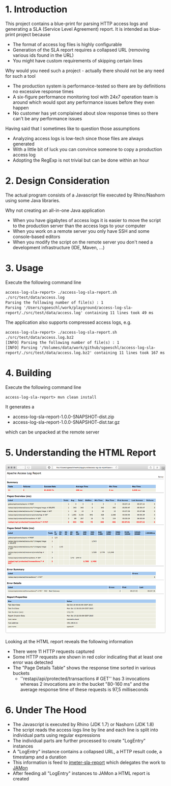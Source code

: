 # 1. Introduction

This project contains a blue-print for parsing HTTP access logs and generating a SLA (Service Level Agreement) report. It is intended as blue-print project because
 
 * The format of access log files is highly configurable
 * Generation of the SLA report requires a collapsed URL (removing various ids found in the URL)
 * You might have custom requirements of skipping certain lines
 
Why would you need such a project - actually there should not be any need for such a tool
 
 * The production system is performance-tested so there are by definitions no excessive response times
 * A six-figure performance monitoring tool with 24x7 operation team is around which would spot any performance issues before they even happen
 * No customer has yet complained about slow response times so there can't be any performance issues

Having said that I sometimes like to question those assumptions

 * Analyzing access logs is low-tech since those files are always generated 
 * With a little bit of luck you can convince someone to copy a production access log
 * Adopting the RegExp is not trivial but can be done within an hour 

   
# 2. Design Consideration
 
The actual program consists of a Javascript file executed by Rhino/Nashorn using some Java libraries. 

Why not creating an all-in-one Java application
 
 * When you have gigabytes of access logs it is easier to move the script to the production server than the access logs to your computer
 * When you work on a remote server you only have SSH and some console-based editors
 * When you modify the script on the remote server you don't need a development infrastructure (IDE, Maven, ...)
   
   
# 3. Usage

Execute the following command line

```
access-log-sla-report> ./access-log-sla-report.sh ./src/test/data/access.log 
Parsing the following number of file(s) : 1
Parsing '/Users/sgoeschl/work/playground/access-log-sla-report/./src/test/data/access.log' containing 11 lines took 49 ms
```

The application also supports compressed access logs, e.g.

```
access-log-sla-report> ./access-log-sla-report.sh ./src/test/data/access.log.bz2 
[INFO] Parsing the following number of file(s) : 1
[INFO] Parsing '/Volumes/data/work/github/sgoeschl/access-log-sla-report/./src/test/data/access.log.bz2' containing 11 lines took 167 ms
```

# 4. Building

Execute the following command line

```
access-log-sla-report> mvn clean install
```

It generates a 

 * access-log-sla-report-1.0.0-SNAPSHOT-dist.zip
 * access-log-sla-report-1.0.0-SNAPSHOT-dist.tar.gz
 
which can be unpacked at the remote server 

# 5. Understanding the HTML Report

![Figure-1 Access Log SLA Report](./src/site/images/access-log-sla-report.png "Access Log SLA Report")

Looking at the HTML report reveals the following information

* There were 11 HTTP requests captured 
* Some HTTP requests are shown in red color indicating that at least one error was detected
* The "Page Details Table" shows the response time sorted in various buckets
   * ''restapi/api/protected/transactions # GET'' has 3 invocations whereas 2 invocations are in the bucket "80-160 ms" and the average response time of these requests is 97,5 milliseconds
   
   
# 6. Under The Hood
            
 * The Javascript is executed by Rhino (JDK 1.7) or Nashorn (JDK 1.8)
 * The script reads the access logs line by line and each line is split into individual parts using regular expressions
 * The individual parts are further processed to create "LogEntry" instances
 * A "LogEntry" instance contains a collapsed URL, a HTTP result code, a timestamp and a duration
 * This information is feed to [jmeter-sla-report](https://github.com/sgoeschl/jmeter-sla-report) which delegates the work to [JAMon](http://jamonapi.sourceforge.net)
 * After feeding all "LogEntry" instances to JAMon a HTML report is created
      
   
   



 


